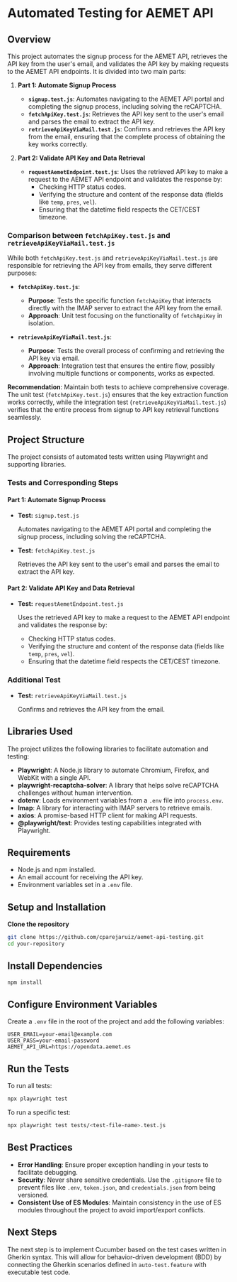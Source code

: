 # Automated Testing for AEMET API

## Overview

This project automates the signup process for the AEMET API, retrieves the API key from the user's email, and validates the API key by making requests to the AEMET API endpoints. It is divided into two main parts:

1. **Part 1: Automate Signup Process**
   - **`signup.test.js`**: Automates navigating to the AEMET API portal and completing the signup process, including solving the reCAPTCHA.
   - **`fetchApiKey.test.js`**: Retrieves the API key sent to the user's email and parses the email to extract the API key.
   - **`retrieveApiKeyViaMail.test.js`**: Confirms and retrieves the API key from the email, ensuring that the complete process of obtaining the key works correctly.

2. **Part 2: Validate API Key and Data Retrieval**
   - **`requestAemetEndpoint.test.js`**: Uses the retrieved API key to make a request to the AEMET API endpoint and validates the response by:
     - Checking HTTP status codes.
     - Verifying the structure and content of the response data (fields like `temp`, `pres`, `vel`).
     - Ensuring that the datetime field respects the CET/CEST timezone.

### Comparison between `fetchApiKey.test.js` and `retrieveApiKeyViaMail.test.js`

While both `fetchApiKey.test.js` and `retrieveApiKeyViaMail.test.js` are responsible for retrieving the API key from emails, they serve different purposes:

- **`fetchApiKey.test.js`**:
  - **Purpose**: Tests the specific function `fetchApiKey` that interacts directly with the IMAP server to extract the API key from the email.
  - **Approach**: Unit test focusing on the functionality of `fetchApiKey` in isolation.

- **`retrieveApiKeyViaMail.test.js`**:
  - **Purpose**: Tests the overall process of confirming and retrieving the API key via email.
  - **Approach**: Integration test that ensures the entire flow, possibly involving multiple functions or components, works as expected.

**Recommendation**:
Maintain both tests to achieve comprehensive coverage. The unit test (`fetchApiKey.test.js`) ensures that the key extraction function works correctly, while the integration test (`retrieveApiKeyViaMail.test.js`) verifies that the entire process from signup to API key retrieval functions seamlessly.

## Project Structure

The project consists of automated tests written using Playwright and supporting libraries.

### Tests and Corresponding Steps

#### Part 1: Automate Signup Process

- **Test:** `signup.test.js`

  Automates navigating to the AEMET API portal and completing the signup process, including solving the reCAPTCHA.

- **Test:** `fetchApiKey.test.js`

  Retrieves the API key sent to the user's email and parses the email to extract the API key.

#### Part 2: Validate API Key and Data Retrieval

- **Test:** `requestAemetEndpoint.test.js`

  Uses the retrieved API key to make a request to the AEMET API endpoint and validates the response by:
  - Checking HTTP status codes.
  - Verifying the structure and content of the response data (fields like `temp`, `pres`, `vel`).
  - Ensuring that the datetime field respects the CET/CEST timezone.

### Additional Test

- **Test:** `retrieveApiKeyViaMail.test.js`

  Confirms and retrieves the API key from the email.

## Libraries Used

The project utilizes the following libraries to facilitate automation and testing:

- **Playwright**: A Node.js library to automate Chromium, Firefox, and WebKit with a single API.
- **playwright-recaptcha-solver**: A library that helps solve reCAPTCHA challenges without human intervention.
- **dotenv**: Loads environment variables from a `.env` file into `process.env`.
- **Imap**: A library for interacting with IMAP servers to retrieve emails.
- **axios**: A promise-based HTTP client for making API requests.
- **@playwright/test**: Provides testing capabilities integrated with Playwright.

## Requirements

- Node.js and npm installed.
- An email account for receiving the API key.
- Environment variables set in a `.env` file.

## Setup and Installation

**Clone the repository**
   ```bash
   git clone https://github.com/cparejaruiz/aemet-api-testing.git
   cd your-repository
   ```

## Install Dependencies

```bash
npm install
```

## Configure Environment Variables

Create a `.env` file in the root of the project and add the following variables:

```plaintext
USER_EMAIL=your-email@example.com
USER_PASS=your-email-password
AEMET_API_URL=https://opendata.aemet.es
```

## Run the Tests

To run all tests:

```bash
npx playwright test
```

To run a specific test:

```bash
npx playwright test tests/<test-file-name>.test.js
```

## Best Practices

- **Error Handling**: Ensure proper exception handling in your tests to facilitate debugging.
- **Security**: Never share sensitive credentials. Use the `.gitignore` file to prevent files like `.env`, `token.json`, and `credentials.json` from being versioned.
- **Consistent Use of ES Modules**: Maintain consistency in the use of ES modules throughout the project to avoid import/export conflicts.

## Next Steps

The next step is to implement Cucumber based on the test cases written in Gherkin syntax. This will allow for behavior-driven development (BDD) by connecting the Gherkin scenarios defined in `auto-test.feature` with executable test code.
